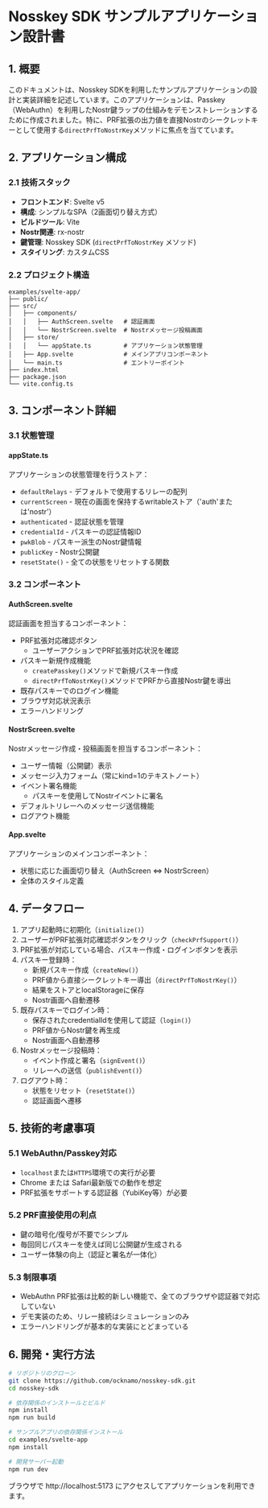# Nosskey SDK サンプルアプリケーション設計書

## 1. 概要

このドキュメントは、Nosskey SDKを利用したサンプルアプリケーションの設計と実装詳細を記述しています。このアプリケーションは、Passkey（WebAuthn）を利用したNostr鍵ラップの仕組みをデモンストレーションするために作成されました。特に、PRF拡張の出力値を直接Nostrのシークレットキーとして使用する`directPrfToNostrKey`メソッドに焦点を当てています。

## 2. アプリケーション構成

### 2.1 技術スタック

- **フロントエンド**: Svelte v5
- **構成**: シンプルなSPA（2画面切り替え方式）
- **ビルドツール**: Vite
- **Nostr関連**: rx-nostr
- **鍵管理**: Nosskey SDK (`directPrfToNostrKey` メソッド)
- **スタイリング**: カスタムCSS

### 2.2 プロジェクト構造

```
examples/svelte-app/
├── public/
├── src/
│   ├── components/
│   │   ├── AuthScreen.svelte   # 認証画面
│   │   └── NostrScreen.svelte  # Nostrメッセージ投稿画面
│   ├── store/
│   │   └── appState.ts         # アプリケーション状態管理
│   ├── App.svelte              # メインアプリコンポーネント
│   └── main.ts                 # エントリーポイント
├── index.html
├── package.json
└── vite.config.ts
```

## 3. コンポーネント詳細

### 3.1 状態管理

#### appState.ts
アプリケーションの状態管理を行うストア：
- `defaultRelays` - デフォルトで使用するリレーの配列
- `currentScreen` - 現在の画面を保持するwritableストア（'auth'または'nostr'）
- `authenticated` - 認証状態を管理
- `credentialId` - パスキーの認証情報ID
- `pwkBlob` - パスキー派生のNostr鍵情報
- `publicKey` - Nostr公開鍵
- `resetState()` - 全ての状態をリセットする関数

### 3.2 コンポーネント

#### AuthScreen.svelte
認証画面を担当するコンポーネント：
- PRF拡張対応確認ボタン
  - ユーザーアクションでPRF拡張対応状況を確認
- パスキー新規作成機能
  - `createPasskey()`メソッドで新規パスキー作成
  - `directPrfToNostrKey()`メソッドでPRFから直接Nostr鍵を導出
- 既存パスキーでのログイン機能
- ブラウザ対応状況表示
- エラーハンドリング

#### NostrScreen.svelte
Nostrメッセージ作成・投稿画面を担当するコンポーネント：
- ユーザー情報（公開鍵）表示
- メッセージ入力フォーム（常にkind=1のテキストノート）
- イベント署名機能
  - パスキーを使用してNostrイベントに署名
- デフォルトリレーへのメッセージ送信機能
- ログアウト機能

#### App.svelte
アプリケーションのメインコンポーネント：
- 状態に応じた画面切り替え（AuthScreen ⇔ NostrScreen）
- 全体のスタイル定義

## 4. データフロー

1. アプリ起動時に初期化（`initialize()`）
2. ユーザーがPRF拡張対応確認ボタンをクリック（`checkPrfSupport()`）
3. PRF拡張が対応している場合、パスキー作成・ログインボタンを表示
4. パスキー登録時：
   - 新規パスキー作成（`createNew()`）
   - PRF値から直接シークレットキー導出（`directPrfToNostrKey()`）
   - 結果をストアとlocalStorageに保存
   - Nostr画面へ自動遷移
3. 既存パスキーでログイン時：
   - 保存されたcredentialIdを使用して認証（`login()`）
   - PRF値からNostr鍵を再生成
   - Nostr画面へ自動遷移
4. Nostrメッセージ投稿時：
   - イベント作成と署名（`signEvent()`）
   - リレーへの送信（`publishEvent()`）
5. ログアウト時：
   - 状態をリセット（`resetState()`）
   - 認証画面へ遷移

## 5. 技術的考慮事項

### 5.1 WebAuthn/Passkey対応

- `localhost`または`HTTPS`環境での実行が必要
- Chrome または Safari最新版での動作を想定
- PRF拡張をサポートする認証器（YubiKey等）が必要

### 5.2 PRF直接使用の利点

- 鍵の暗号化/復号が不要でシンプル
- 毎回同じパスキーを使えば同じ公開鍵が生成される
- ユーザー体験の向上（認証と署名が一体化）

### 5.3 制限事項

- WebAuthn PRF拡張は比較的新しい機能で、全てのブラウザや認証器で対応していない
- デモ実装のため、リレー接続はシミュレーションのみ
- エラーハンドリングが基本的な実装にとどまっている

## 6. 開発・実行方法

```bash
# リポジトリのクローン
git clone https://github.com/ocknamo/nosskey-sdk.git
cd nosskey-sdk

# 依存関係のインストールとビルド
npm install
npm run build

# サンプルアプリの依存関係インストール
cd examples/svelte-app
npm install

# 開発サーバー起動
npm run dev
```

ブラウザで http://localhost:5173 にアクセスしてアプリケーションを利用できます。
